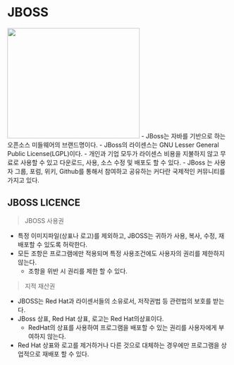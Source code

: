 # JBOSS
<img src="https://user-images.githubusercontent.com/101091207/202063770-bacf9104-3819-43d7-a093-6069747b3a15.jpg" width=300 height=250>
- JBoss는 자바를 기반으로 하는 오픈소스 미들웨어의 브랜드명이다.
- JBoss의 라이센스는 GNU Lesser General Public License(LGPL)이다.
  - 개인과 기업 모두가 라이센스 비용을 지불하지 않고 무료로 사용할 수 있고 다운로드, 사용, 소스 수정 및 배포도 할 수 있다.
- JBoss 는 사용자 그룹, 포럼, 위키, Github를 통해서 참여하고 공유하는 커다란 국제적인 커뮤니티를 가지고 있다.

## JBOSS LICENCE
> JBOSS 사용권
- 특정 이미지파일(상표나 로고)를 제외하고, JBOSS는 귀하가 사용, 복사, 수정, 재배포할 수 있도록 허락한다.
- 모든 조항은 프로그램에만 적용되며 특정 사용조건에도 사용자의 권리를 제한하지 않는다.
  - 조항을 위반 시 권리를 제한 할 수 있다.

> 지적 재산권
- JBOSS는 Red Hat과 라이센서들의 소유로서, 저작권법 등 관련법의 보호를 받는다.
- JBoss 상표, Red Hat 상표, 로고는 Red Hat의상표이다. 
  - RedHat의 상표를 사용하여 프로그램을 배포할 수 있는 권리를 사용자에게 부여하지 않는다. 
- Red Hat 상표와 로고를 제거하거나 다른 것으로 대체하는 경우에만 프로그램을 상업적으로 재배포 할 수 있다.

